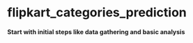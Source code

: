 # flipkart_categories_prediction

#### Start with initial steps like data gathering and basic analysis
